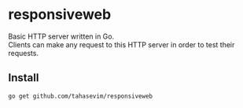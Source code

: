 # responsiveweb
Basic HTTP server written in Go.<br>
Clients can make any request to this HTTP server in order to test their requests.
## Install

`go get github.com/tahasevim/responsiveweb`
